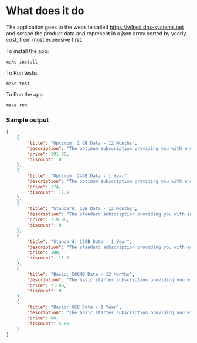 # What does it do
The application goes to the website called https://wltest.dns-systems.net and scrape the product data and represent
in a json array sorted by yearly cost, from most expensive first.



To install the app:

    make install

To Run tests:

    make test

To Run the app

    make run

### Sample output
```json
[
    {
        "title": "Optimum: 2 GB Data - 12 Months",
        "description": "The optimum subscription providing you with enough service time to support the above-average user to enable your device to be up and running with inclusive Data and SMS services",
        "price": 191.88,
        "discount": 0
    },
    {
        "title": "Optimum: 24GB Data - 1 Year",
        "description": "The optimum subscription providing you with enough service time to support the above-average with data and SMS services to allow access to your device.",
        "price": 174,
        "discount": 17.9
    },
    {
        "title": "Standard: 1GB Data - 12 Months",
        "description": "The standard subscription providing you with enough service time to support the average user to enable your device to be up and running with inclusive Data and SMS services.",
        "price": 119.88,
        "discount": 0
    },
    {
        "title": "Standard: 12GB Data - 1 Year",
        "description": "The standard subscription providing you with enough service time to support the average user with Data and SMS services to allow access to your device.",
        "price": 108,
        "discount": 11.9
    },
    {
        "title": "Basic: 500MB Data - 12 Months",
        "description": "The basic starter subscription providing you with all you need to get your device up and running with inclusive Data and SMS services.",
        "price": 71.88,
        "discount": 0
    },
    {
        "title": "Basic: 6GB Data - 1 Year",
        "description": "The basic starter subscription providing you with all you need to get you up and running with Data and SMS services to allow access to your device.",
        "price": 66,
        "discount": 5.86
    }
]
```